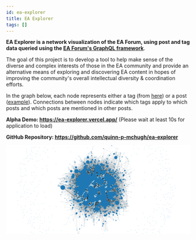 ```yaml
---
id: ea-explorer
title: EA Explorer
tags: []
---
```


**EA Explorer is a network visualization of the EA Forum, using post and tag data queried using the [EA Forum's GraphQL framework](https://www.lesswrong.com/posts/LJiGhpq8w4Badr5KJ/graphql-tutorial-for-lesswrong-and-effective-altruism-forum)**.

The goal of this project is to develop a tool to help make sense of the diverse and complex interests of those in the EA community and provide an alternative means of exploring and discovering EA content in hopes of improving the community's overall intellectual diversity & coordination efforts.

In the graph below, each node represents either a tag (from [here](https://forum.effectivealtruism.org/topics/all)) or a post ([example](https://forum.effectivealtruism.org/s/B79ro5zkhndbBKRRX/p/ZhNaizQgYY9dXdQkM)). Connections between nodes indicate which tags apply to which posts and which posts are mentioned in other posts.

**Alpha Demo: https://ea-explorer.vercel.app/** (Please wait at least 10s for application to load)

**GitHub Repository: https://github.com/quinn-p-mchugh/ea-explorer**

![EA Explorer screenshot](./assets/2022-12-11-ea-explorer-screenshot.png)